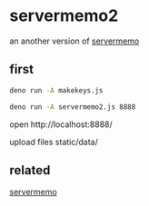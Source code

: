 # servermemo2

an another version of [servermemo](https://github.com/code4fukui/servermemo)

## first

```sh
deno run -A makekeys.js
```

```sh
deno run -A servermemo2.js 8888
```

open http://localhost:8888/

upload files static/data/

## related

[servermemo](https://github.com/code4fukui/servermemo)
